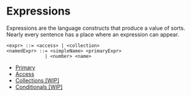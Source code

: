 # Expressions

Expressions are the language constructs that produce a value of sorts. Nearly every sentence has a place where an expression can appear.

```markup
<expr> ::= <access> | <collection>
<namedExpr> ::= <simpleName> <primaryExpr>
              | <number> <name>
```

* [Primary](primary.md)
* [Access](access.md)
* [Collections \[WIP\]](collections.md)
* [Conditionals \[WIP\]](conditionals.md)
